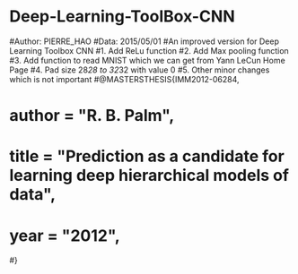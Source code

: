 # Deep-Learning-ToolBox-CNN
#Author: PIERRE_HAO
#Data: 2015/05/01
#An improved version for Deep Learning Toolbox CNN 
#1. Add ReLu function
#2. Add Max pooling function
#3. Add function to read MNIST which we can get from Yann LeCun Home Page
#4. Pad size 28*28 to 32*32 with value 0
#5. Other minor changes which is not important
#@MASTERSTHESIS\{IMM2012-06284,
#    author       = "R. B. Palm",
#    title        = "Prediction as a candidate for learning deep hierarchical models of data",
#    year         = "2012",
#}
